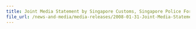 ```yaml
---
title: Joint Media Statement by Singapore Customs, Singapore Police Force and Immigration & Checkpoints Authority on Operation to Flush Out Cigarette Peddling
file_url: /news-and-media/media-releases/2008-01-31-Joint-Media-Statement.pdf
---
```

